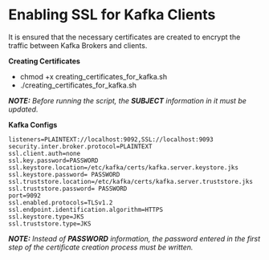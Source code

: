 # Enabling SSL for Kafka Clients

It is ensured that the necessary certificates are created to encrypt the traffic between Kafka Brokers and clients.

**Creating Certificates**
* chmod +x creating_certificates_for_kafka.sh
* ./creating_certificates_for_kafka.sh

***NOTE:** Before running the script, the **SUBJECT** information in it must be updated.*


**Kafka Configs**
```
listeners=PLAINTEXT://localhost:9092,SSL://localhost:9093
security.inter.broker.protocol=PLAINTEXT
ssl.client.auth=none
ssl.key.password=PASSWORD
ssl.keystore.location=/etc/kafka/certs/kafka.server.keystore.jks
ssl.keystore.password= PASSWORD
ssl.truststore.location=/etc/kafka/certs/kafka.server.truststore.jks
ssl.truststore.password= PASSWORD
port=9092
ssl.enabled.protocols=TLSv1.2
ssl.endpoint.identification.algorithm=HTTPS
ssl.keystore.type=JKS
ssl.truststore.type=JKS
```
***NOTE:** Instead of **PASSWORD** information, the password entered in the first step of the certificate creation process must be written.*
